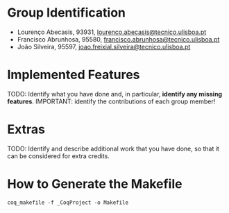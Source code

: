 # Group Identification
 - Lourenço Abecasis, 93931, lourenco.abecasis@tecnico.ulisboa.pt 
 - Francisco Abrunhosa, 95580, francisco.abrunhosa@tecnico.ulisboa.pt
 - João Silveira, 95597, joao.freixial.silveira@tecnico.ulisboa.pt

# Implemented Features
TODO: Identify what you have done and, in particular, **identify any missing features**.
      IMPORTANT: identify the contributions of each group member!

# Extras
TODO: Identify and describe additional work that you have done,
      so that it can be considered for extra credits.

# How to Generate the Makefile
```
coq_makefile -f _CoqProject -o Makefile
```